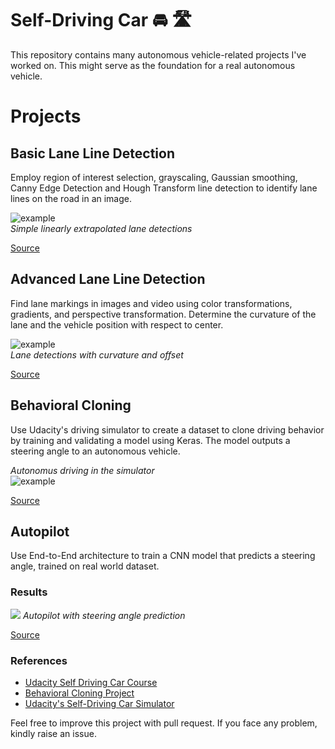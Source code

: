 
# Self-Driving Car  🚘 🛣️

This repository contains many autonomous vehicle-related projects I've worked on. This might serve as the foundation for a real autonomous vehicle.

# Projects

## Basic Lane Line Detection
Employ region of interest selection, grayscaling, Gaussian smoothing, Canny Edge Detection and Hough Transform line detection to identify lane lines on the road in an image.

![example](https://user-images.githubusercontent.com/11286381/51013469-73a2f000-1517-11e9-922e-a612674272f1.gif)  
_Simple linearly extrapolated lane detections_


[Source](https://github.com/sushant097/Self-Driving-Car-Projects/blob/master/BasicLaneLineDetection)


## Advanced Lane Line Detection
Find lane markings in images and video using color transformations, gradients, and perspective transformation. Determine the curvature of the lane and the vehicle position with respect to center.

![example](https://user-images.githubusercontent.com/11286381/51013566-093e7f80-1518-11e9-9574-2fdba6eb4f38.gif)  
_Lane detections with curvature and offset_
 
[Source](https://github.com/sushant097/Self-Driving-Car-Projects/blob/master/AdvancedLaneLineDetection)

## Behavioral Cloning
Use Udacity's driving simulator to create a dataset to clone driving behavior by training and validating a model using Keras. The model outputs a steering angle to an autonomous vehicle.

_Autonomus driving in the simulator_  
![example](https://user-images.githubusercontent.com/11286381/51013753-17d96680-1519-11e9-8edf-ea62b5a30771.gif)  

[Source](https://github.com/sushant097/Self-Driving-Car-Projects/blob/master/BehavioralCloning)

## Autopilot
Use End-to-End architecture to train a CNN model that predicts a steering angle, trained on real world dataset.

### Results
![](https://github.com/sushant097/Self-Driving-Car-Projects/blob/master/AutoPilot/file/autopilot.gif)
_Autopilot with steering angle prediction_

[Source](https://github.com/sushant097/Self-Driving-Car-Projects/blob/master/Autopilot/)



### References
* [Udacity Self Driving Car Course](https://www.udacity.com/course/self-driving-car-engineer-nanodegree--nd013)
* [Behavioral Cloning Project](https://github.com/udacity/CarND-Behavioral-Cloning-P3)
* [Udacity's Self-Driving Car Simulator](https://github.com/udacity/self-driving-car-sim)


Feel free to improve this project with pull request. If you face any problem, kindly raise an issue.